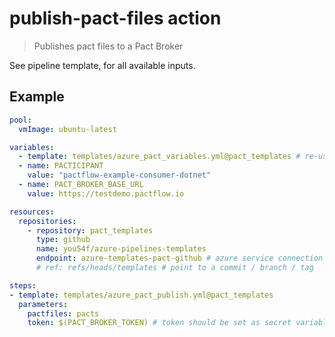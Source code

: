 # publish-pact-files action

> Publishes pact files to a Pact Broker

See pipeline template, for all available inputs.

## Example

```yaml
pool:
  vmImage: ubuntu-latest

variables:
  - template: templates/azure_pact_variables.yml@pact_templates # re-use common variables, to set commit, branch and build uri
  - name: PACTICIPANT
    value: "pactflow-example-consumer-dotnet"
  - name: PACT_BROKER_BASE_URL
    value: https://testdemo.pactflow.io

resources:
  repositories:
    - repository: pact_templates
      type: github
      name: you54f/azure-pipelines-templates
      endpoint: azure-templates-pact-github # azure service connection to allow read-only access to github repo
      # ref: refs/heads/templates # point to a commit / branch / tag

steps:
- template: templates/azure_pact_publish.yml@pact_templates
  parameters:
    pactfiles: pacts
    token: $(PACT_BROKER_TOKEN) # token should be set as secret variable, in users pipeline
```
